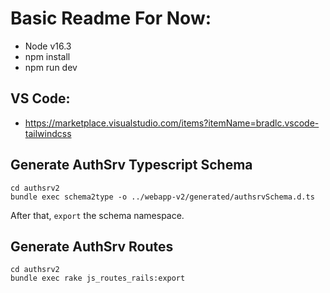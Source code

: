 # Basic Readme For Now:

- Node v16.3
- npm install
- npm run dev

## VS Code:

- https://marketplace.visualstudio.com/items?itemName=bradlc.vscode-tailwindcss

## Generate AuthSrv Typescript Schema
```
cd authsrv2
bundle exec schema2type -o ../webapp-v2/generated/authsrvSchema.d.ts 
```
After that, `export` the schema namespace.
## Generate AuthSrv Routes 
```
cd authsrv2
bundle exec rake js_routes_rails:export
```

